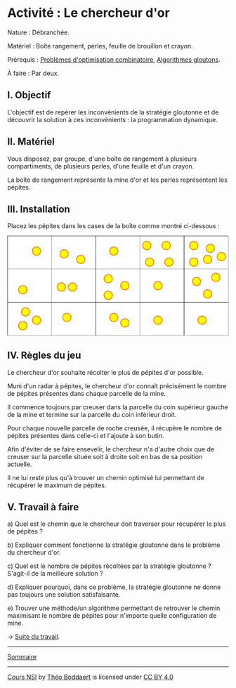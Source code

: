# Activité : Le chercheur d'or

Nature : Débranchée.

Matériel : Boîte rangement, perles, feuille de brouillon et crayon.

Prérequis : [Problèmes d'optimisation combinatoire](./Problèmes_d_optimisation_combinatoire.md), [Algorithmes gloutons](./Rappels_sur_les_algorithmes_gloutons.md).

À faire : Par deux.

## I. Objectif

L'objectif est de repérer les inconvénients de la stratégie gloutonne et de découvrir la solution à ces inconvénients : la programmation dynamique.

## II. Matériel

Vous disposez, par groupe, d'une boîte de rangement à plusieurs compartiments, de plusieurs perles, d'une feuille et d'un crayon. 

La boîte de rangement représente la mine d'or et les perles représentent les pépites.

## III. Installation

Placez les pépites dans les cases de la boîte comme montré ci-dessous :

<img src="./img/chercheur_d_or.png" width=600>

## IV. Règles du jeu

Le chercheur d'or souhaite récolter le plus de pépites d'or possible.

Muni d'un radar à pépites, le chercheur d'or connaît précisément le nombre de pépites présentes dans chaque parcelle de la mine.

Il commence toujours par creuser dans la parcelle du coin supérieur gauche de la mine et termine sur la parcelle du coin inférieur droit.

Pour chaque nouvelle parcelle de roche creusée, il récupère le nombre de pépites présentes dans celle-ci et l'ajoute à son butin.

Afin d'éviter de se faire ensevelir, le chercheur n'a d'autre choix que de creuser sur la parcelle située soit à droite soit en bas de sa position actuelle.

Il ne lui reste plus qu'à trouver un chemin optimisé lui permettant de récupérer le maximum de pépites.

## V. Travail à faire

a) Quel est le chemin que le chercheur doit traverser pour récupérer le plus de pépites ?

b) Expliquer comment fonctionne la stratégie gloutonne dans le problème du chercheur d'or.

c) Quel est le nombre de pépites récoltées par la stratégie gloutonne ? S'agit-il de la meilleure solution ?

d) Expliquer pourquoi, dans ce problème, la stratégie gloutonne ne donne pas toujours une solution satisfaisante.

e) Trouver une méthode/un algorithme permettant de retrouver le chemin maximisant le nombre de pépites pour n'importe quelle configuration de mine.

$\to$ [Suite du travail](./Programmation_dynamique.md).

____________________

[Sommaire](./../../README.md)

___________

<p xmlns:cc="http://creativecommons.org/ns#" xmlns:dct="http://purl.org/dc/terms/"><a property="dct:title" rel="cc:attributionURL" href="https://github.com/boddaert/nsi">Cours NSI</a> by <a rel="cc:attributionURL dct:creator" property="cc:attributionName" href="https://github.com/boddaert">Théo Boddaert</a> is licensed under <a href="https://creativecommons.org/licenses/by/4.0/?ref=chooser-v1" target="_blank" rel="license noopener noreferrer" style="display:inline-block;">CC BY 4.0</a>  <img style="height:22px!important;margin-left:3px;vertical-align:text-bottom;" src="https://mirrors.creativecommons.org/presskit/icons/cc.svg?ref=chooser-v1" alt="">  <img style="height:22px!important;margin-left:3px;vertical-align:text-bottom;" src="https://mirrors.creativecommons.org/presskit/icons/by.svg?ref=chooser-v1" alt=""></p> 